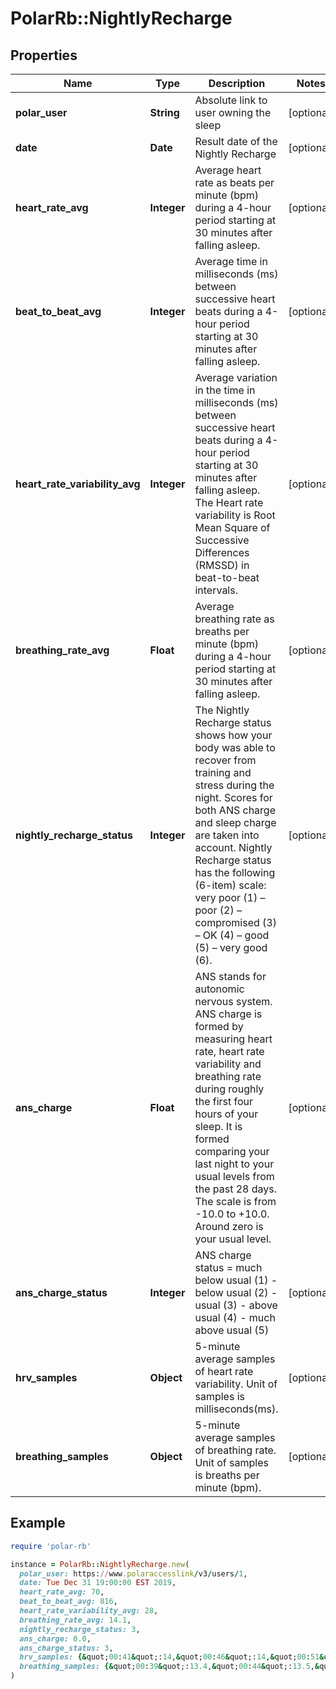 # PolarRb::NightlyRecharge

## Properties

| Name | Type | Description | Notes |
| ---- | ---- | ----------- | ----- |
| **polar_user** | **String** | Absolute link to user owning the sleep | [optional] |
| **date** | **Date** | Result date of the Nightly Recharge | [optional] |
| **heart_rate_avg** | **Integer** | Average heart rate as beats per minute (bpm) during a 4-hour period starting at 30 minutes after falling asleep. | [optional] |
| **beat_to_beat_avg** | **Integer** | Average time in milliseconds (ms) between successive heart beats during a 4-hour period starting at 30 minutes after falling asleep. | [optional] |
| **heart_rate_variability_avg** | **Integer** | Average variation in the time in milliseconds (ms) between successive heart beats during a 4-hour period starting at 30 minutes after falling asleep. The Heart rate variability is Root Mean Square of Successive Differences (RMSSD) in beat-to-beat intervals. | [optional] |
| **breathing_rate_avg** | **Float** | Average breathing rate as breaths per minute (bpm) during a 4-hour period starting at 30 minutes after falling asleep. | [optional] |
| **nightly_recharge_status** | **Integer** | The Nightly Recharge status shows how your body was able to recover from training and stress during the night. Scores for both ANS charge and sleep charge are taken into account. Nightly Recharge status has the following (6-item) scale: very poor (1) – poor (2) – compromised (3) – OK (4) – good (5) – very good (6). | [optional] |
| **ans_charge** | **Float** | ANS stands for autonomic nervous system. ANS charge is formed by measuring heart rate, heart rate variability and breathing rate during roughly the first four hours of your sleep. It is formed comparing your last night to your usual levels from the past 28 days. The scale is from -10.0 to +10.0. Around zero is your usual level. | [optional] |
| **ans_charge_status** | **Integer** | ANS charge status &#x3D; much below usual (1) - below usual (2) - usual (3) - above usual (4) - much above usual (5) | [optional] |
| **hrv_samples** | **Object** | 5-minute average samples of heart rate variability. Unit of samples is milliseconds(ms). | [optional] |
| **breathing_samples** | **Object** | 5-minute average samples of breathing rate. Unit of samples is breaths per minute (bpm). | [optional] |

## Example

```ruby
require 'polar-rb'

instance = PolarRb::NightlyRecharge.new(
  polar_user: https://www.polaraccesslink/v3/users/1,
  date: Tue Dec 31 19:00:00 EST 2019,
  heart_rate_avg: 70,
  beat_to_beat_avg: 816,
  heart_rate_variability_avg: 28,
  breathing_rate_avg: 14.1,
  nightly_recharge_status: 3,
  ans_charge: 0.0,
  ans_charge_status: 3,
  hrv_samples: {&quot;00:41&quot;:14,&quot;00:46&quot;:14,&quot;00:51&quot;:15},
  breathing_samples: {&quot;00:39&quot;:13.4,&quot;00:44&quot;:13.5,&quot;00:49&quot;:13.5}
)
```

